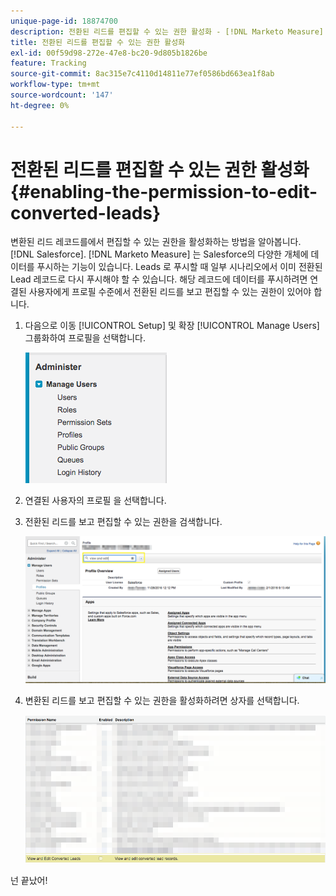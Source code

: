 ```yaml
---
unique-page-id: 18874700
description: 전환된 리드를 편집할 수 있는 권한 활성화 - [!DNL Marketo Measure] - 제품 설명서
title: 전환된 리드를 편집할 수 있는 권한 활성화
exl-id: 00f59d98-272e-47e8-bc20-9d805b1826be
feature: Tracking
source-git-commit: 8ac315e7c4110d14811e77ef0586bd663ea1f8ab
workflow-type: tm+mt
source-wordcount: '147'
ht-degree: 0%

---
```


# 전환된 리드를 편집할 수 있는 권한 활성화 {#enabling-the-permission-to-edit-converted-leads}

변환된 리드 레코드를에서 편집할 수 있는 권한을 활성화하는 방법을 알아봅니다. [!DNL Salesforce]. [!DNL Marketo Measure] 는 Salesforce의 다양한 개체에 데이터를 푸시하는 기능이 있습니다. Leads 로 푸시할 때 일부 시나리오에서 이미 전환된 Lead 레코드로 다시 푸시해야 할 수 있습니다. 해당 레코드에 데이터를 푸시하려면 연결된 사용자에게 프로필 수준에서 전환된 리드를 보고 편집할 수 있는 권한이 있어야 합니다.

1. 다음으로 이동 [!UICONTROL Setup] 및 확장 [!UICONTROL Manage Users] 그룹화하여 프로필을 선택합니다.

   ![](assets/1-2.png)

1. 연결된 사용자의 프로필 을 선택합니다.

1. 전환된 리드를 보고 편집할 수 있는 권한을 검색합니다.

   ![](assets/2-1.png)

1. 변환된 리드를 보고 편집할 수 있는 권한을 활성화하려면 상자를 선택합니다.

   ![](assets/3-1.png)

넌 끝났어!
